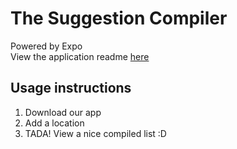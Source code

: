 # The Suggestion Compiler

Powered by Expo  
View the application readme [here](./the_suggestion_compiler/README.md)

## Usage instructions
1. Download our app
2. Add a location
3. TADA! View a nice compiled list :D

